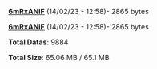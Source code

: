 [**6mRxANiF**](/data/6mRxANiF.txt) (14/02/23 - 12:58)- 2865 bytes

[**6mRxANiF**](/data/6mRxANiF.txt) (14/02/23 - 12:58)- 2865 bytes

**Total Datas**: 9884

**Total Size**: 65.06 MB / 65.1 MB